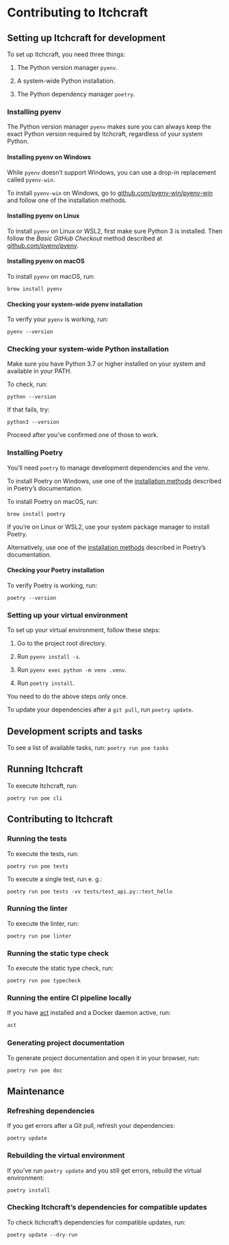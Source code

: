 # Contributing to Itchcraft

## Setting up Itchcraft for development

To set up Itchcraft, you need three things:

1. The Python version manager `pyenv`.

2. A system-wide Python installation.

3. The Python dependency manager `poetry`.

### Installing pyenv

The Python version manager `pyenv` makes sure you can always keep
the exact Python version required by Itchcraft,
regardless of your system Python.

#### Installing pyenv on Windows

While `pyenv` doesn’t support Windows, you can use a drop-in
replacement called `pyenv-win`.

To install `pyenv-win` on Windows, go to
[github.com/pyenv-win/pyenv-win](https://github.com/pyenv-win/pyenv-win#installation)
and follow one of the installation methods.

#### Installing pyenv on Linux

To install `pyenv` on Linux or WSL2, first make sure Python 3 is
installed. Then follow the *Basic GitHub Checkout* method described
at [github.com/pyenv/pyenv](https://github.com/pyenv/pyenv#basic-github-checkout).

#### Installing pyenv on macOS

To install `pyenv` on macOS, run:

```
brew install pyenv
```

#### Checking your system-wide pyenv installation

To verify your `pyenv` is working, run:

```
pyenv --version
```

### Checking your system-wide Python installation

Make sure you have Python 3.7 or higher installed on your system
and available in your PATH.

To check, run:

```
python --version
```

If that fails, try:

```
python3 --version
```

Proceed after you’ve confirmed one of those to work.

### Installing Poetry

You’ll need `poetry` to manage development dependencies and the venv.

To install Poetry on Windows, use one of the
[installation methods](https://python-poetry.org/docs/master/#installing-with-the-official-installer)
described in Poetry’s documentation.

To install Poetry on macOS, run:

```
brew install poetry
```

If you’re on Linux or WSL2, use your system package manager to
install Poetry.

Alternatively, use one of the
[installation methods](https://python-poetry.org/docs/master/#installing-with-the-official-installer)
described in Poetry’s documentation.

#### Checking your Poetry installation

To verify Poetry is working, run:

```
poetry --version
```

### Setting up your virtual environment

To set up your virtual environment, follow these steps:

1. Go to the project root directory.

2. Run `pyenv install -s`.

3. Run `pyenv exec python -m venv .venv`.

4. Run `poetry install`.

You need to do the above steps only once.

To update your dependencies after a `git pull`, run `poetry update`.

## Development scripts and tasks

To see a list of available tasks, run: `poetry run poe tasks`

## Running Itchcraft

To execute Itchcraft, run:

```
poetry run poe cli
```

## Contributing to Itchcraft

### Running the tests

To execute the tests, run:

```
poetry run poe tests
```

To execute a single test, run e. g.:

```
poetry run poe tests -vv tests/test_api.py::test_hello
```

### Running the linter

To execute the linter, run:

```
poetry run poe linter
```

### Running the static type check

To execute the static type check, run:

```
poetry run poe typecheck
```

### Running the entire CI pipeline locally

If you have [act](https://github.com/nektos/act) installed and a
Docker daemon active, run:

```sh
act
```

### Generating project documentation

To generate project documentation and open it in your browser, run:

```
poetry run poe doc
```

## Maintenance

### Refreshing dependencies

If you get errors after a Git pull, refresh your dependencies:

```
poetry update
```

### Rebuilding the virtual environment

If you’ve run `poetry update` and you still get errors, rebuild
the virtual environment:

```
poetry install
```

### Checking Itchcraft’s dependencies for compatible updates

To check Itchcraft’s dependencies for compatible updates, run:

```
poetry update --dry-run
```
